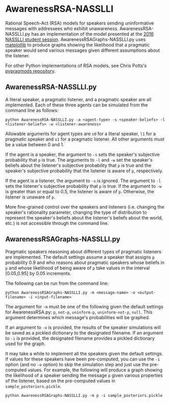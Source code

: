 # AwarenessRSA-NASSLLI

Rational Speech-Act (RSA) models for speakers sending uninformative messages with addressees who exhibit unawareness. AwarenessRSA-NASSLLI.py has an implementation of the model presented at the [2016 NASSLLI student session](http://www.stanford.edu/~pcrone/Documents/NASSLLI-Presentation.pdf). AwarenessRSAGraphs-NASSLLI.py uses [matplotlib](http://matplotlib.org) to produce graphs showing the likelihood that a pragmatic speaker would send various messages given different assumptions about the listener.

For other Python implementations of RSA models, see Chris Potts's [pypragmods repository](https://github.com/cgpotts/pypragmods).

## AwarenessRSA-NASSLLI.py

A literal speaker, a pragmatic listener, and a pragmatic speaker  are all implemented. Each of these three agents can be simulated from the command line as follows:

```
python AwarenessRSA-NASSLLI.py -a <agent-type> -s <speaker-beliefs> -l <listener-beliefs> -w <listener-awareness>
```

Allowable arguments for agent types are `s0` for a literal speaker, `l1` for a pragmatic speaker and `s1` for a pragmatic listener. All other arguments must be a value between 0 and 1.

If the agent is a speaker, the argument to `-s` sets the speaker's subjective probability that `p` is true. The arguments to `-l` and `-w` set the speaker's beliefs about the listener's subjective probability that `p` is true and the speaker's subjective probability that the listener is aware of `p`, respectively.

If the agent is a listener, the argument to `-s` is ignored. The argument to `-l` sets the listener's subjective probability that `p` is true. If the argument to `-w` is greater than or equal to 0.5, the listener is aware of `p`. Otherwise, the listener is unaware of `p`.

More fine-grained control over the speakers and listeners (i.e. changing the speaker's rationality parameter, changing the type of distribution to represent the speaker's beliefs about the listener's beliefs about the world, etc.) is not accessible through the command line.

## AwarenessRSAGraphs-NASSLLI.py

Pragmatic speakers reasoning about different types of pragmatic listeners are implemented. The default settings assume a speaker that assigns `p` probability 0.9 and who reasons about pragmatic speakers whose beliefs in `p` and whose likelihood of being aware of `p` take values in the interval [0.05,0.95] by 0.05 increments.

The following can be run from the command line:

```
python AwarenessRSAGraphs-NASSLLI.py -m <message-name> -o <output-filename> -i <input-filename>
```

The argument for `-m` must be one of the following given the default settings for AwarenessRSA.py: `p`, `not-p`, `uninform-p`, `uninform-not-p`, `null`. This argument determines which message's probabilities will be graphed.

If an argument to `-o` is provided, the results of the speaker simulations will be saved as a pickled dictionary to the designated filename. If an argument to `-i` is provided, the designated filename provides a pickled dictionary used for the graph.

It may take a while to implement all the speakers given the default settings. If values for these speakers have been pre-computed, you can use the `-i` option (and no `-o` option) to skip the simulation step and just use the pre-computed values. For example, the following will produce a graph showing the likelihood of a speaker sending the message `p` given various properties of the listener, based on the pre-computed values in `sample_posteriors.pickle`.

```
python AwarenessRSAGraphs-NASSLLI.py -m p -i sample_posteriors.pickle
```
